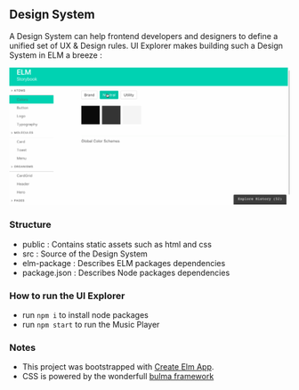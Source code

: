 ## Design System

A Design System can help frontend developers and designers to define a unified set of UX & Design rules.
UI Explorer makes building such a Design System in ELM a breeze :


<center>
<img src="design-system-storybook.gif" width="600" />
</center>


### Structure

- public : Contains static assets such as html and css
- src : Source of the Design System
- elm-package : Describes ELM packages dependencies
- package.json : Describes Node packages dependencies


### How to run the UI Explorer

- run ```npm i``` to install node packages
- run ```npm start``` to run the Music Player

### Notes

- This project was bootstrapped with [Create Elm App](https://github.com/halfzebra/create-elm-app).
- CSS is powered by the wonderfull [bulma framework](http://bulma.io/)
